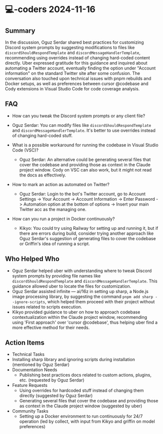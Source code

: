 # 💻-coders 2024-11-16

## Summary
 In the discussion, Oguz Serdar shared best practices for customizing Discord system prompts by suggesting modifications to files like `discordShouldRespondTemplate` and `discordMessageHandlerTemplate`, recommending using overrides instead of changing hard-coded content directly. Uber expressed gratitude for this guidance and inquired about automating a Twitter account, eventually finding the option under "Account information" on the standard Twitter site after some confusion. The conversation also touched upon technical issues with pnpm rebuilds and Docker setups, as well as preferences between cursor @codebase and Cody extensions in Visual Studio Code for code coverage analysis.

## FAQ
 - How can you tweak the Discord system prompts or any client file?
  - Oguz Serdar: You can modify files like `discordShouldRespondTemplate` and `discordMessageHandlerTemplate`. It's better to use overrides instead of changing hard-coded stuff.

- What is a possible workaround for running the codebase in Visual Studio Code (VSC)?
  - Oguz Serdar: An alternative could be generating several files that cover the codebase and providing those as context in the Claude project window. Cody on VSC can also work, but it might not read the docs as effectively.

- How to mark an action as automated on Twitter?
  - Oguz Serdar: Login to the bot's Twitter account, go to Account Settings -> Your Account -> Account Information -> Enter Password -> Automation option at the bottom of options -> Insert your main Twitter acc as the managing one.

- How can you run a project in Docker continuously?
  - Kikyo: You could try using Railway for setting up and running it, but if there are errors during build, consider trying another approach like Oguz Serdar's suggestion of generating files to cover the codebase or Griffin's idea of running a script.

## Who Helped Who
 - Oguz Serdar helped uber with understanding where to tweak Discord system prompts by providing file names like `discordShouldRespondTemplate` and `discordMessageHandlerTemplate`. This guidance allowed uber to locate the files for customization.
- Oguz Serdar assisted infinite — ai/16z in setting up sharp, a Node.js image processing library, by suggesting the command `pnpm add sharp --ignore-scripts`, which helped them proceed with their project without issues related to scripts execution.
- Kikyo provided guidance to uber on how to approach codebase contextualization within the Claude project window, recommending using 'First approach' over 'cursor @codebase', thus helping uber find a more effective method for their needs.

## Action Items
 - Technical Tasks
  - Installing sharp library and ignoring scripts during installation (mentioned by Oguz Serdar)
- Documentation Needs
  - Publishing best practices docs related to custom actions, plugins, etc. (requested by Oguz Serdar)
- Feature Requests
  - Using overrides for hardcoded stuff instead of changing them directly (suggested by Oguz Serdar)
  - Generating several files that cover the codebase and providing those as context in the Claude project window (suggested by uber)
- Community Tasks
  - Setting up a Docker environment to run continuously for 24/7 operation (led by collect, with input from Kikyo and griffin on model preferences)

